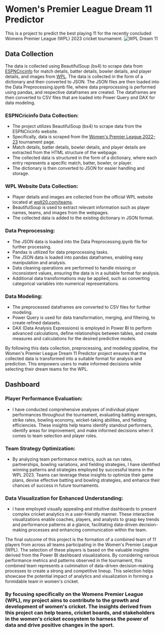 # Women's Premier League Dream 11 Predictor

This is a project to predict the best playing 11 for the recently concluded Womens Premier League (WPL) 2023 cricket tournament.
![WPL Dream 11](https://github.com/AdSattikar/WPL-Dream-Team-Prediction/assets/78402053/dd6b0fba-027d-4842-92d9-40638f1dd76e)

## Data Collection

The data is collected using BeautifulSoup (bs4) to scrape data from [ESPNCricinfo](https://www.espncricinfo.com/records/tournament/team-match-results/women-s-premier-league-2022-23-15174) for match details, batter details, bowler details, and player details, and images from [WPL](https://www.wplt20.com/teams). The data is collected in the form of a dictionary and then converted to JSON. The JSON files are then loaded into the Data Preprocessing.ipynb file, where data preprocessing is performed using pandas, and respective dataframes are created. The dataframes are then converted to CSV files that are loaded into Power Query and DAX for data modeling.

### ESPNCricinfo Data Collection:
- The project utilizes BeautifulSoup (bs4) to scrape data from the ESPNCricinfo website.
- Specifically, data is scraped from the [Women's Premier League 2022-23](https://www.espncricinfo.com/records/tournament/team-match-results/women-s-premier-league-2022-23-15174) tournament page.
- Match details, batter details, bowler details, and player details are extracted from the HTML structure of the webpage.
- The collected data is structured in the form of a dictionary, where each entry represents a specific match, batter, bowler, or player.
- The dictionary is then converted to JSON for easier handling and storage.

### WPL Website Data Collection:
- Player details and images are collected from the official WPL website located at [wplt20.com/teams](https://www.wplt20.com/teams).
- BeautifulSoup is used to extract relevant information such as player names, teams, and images from the webpages.
- The collected data is added to the existing dictionary in JSON format.

### Data Preprocessing:
- The JSON data is loaded into the Data Preprocessing.ipynb file for further processing.
- Pandas is utilized for data preprocessing tasks.
- The JSON data is loaded into pandas dataframes, enabling easy manipulation and analysis.
- Data cleaning operations are performed to handle missing or inconsistent values, ensuring the data is in a suitable format for analysis.
- Additional data transformations may be applied, such as converting categorical variables into numerical representations.

### Data Modeling:
- The preprocessed dataframes are converted to CSV files for further modeling.
- Power Query is used for data transformation, merging, and filtering, to create refined datasets.
- DAX (Data Analysis Expressions) is employed in Power BI to perform advanced calculations, define relationships between tables, and create measures and calculations for the desired predictive models.

By following this data collection, preprocessing, and modeling pipeline, the Women's Premier League Dream 11 Predictor project ensures that the collected data is transformed into a suitable format for analysis and prediction. This empowers users to make informed decisions while selecting their dream teams for the WPL.





## Dashboard

### Player Performance Evaluation: 
- I have conducted comprehensive analyses of individual player performances throughout the tournament, evaluating batting averages, strike rates, bowling economy, wicket-taking abilities, and fielding efficiencies. These insights help teams identify standout performers, identify areas for improvement, and make informed decisions when it comes to team selection and player roles.

### Team Strategy Optimization: 
- By analyzing team performance metrics, such as run rates, partnerships, bowling variations, and fielding strategies, I have identified winning patterns and strategies employed by successful teams in the WPL 2023. Teams can leverage these insights to optimize their game plans, devise effective batting and bowling strategies, and enhance their chances of success in future tournaments.

### Data Visualization for Enhanced Understanding: 
- I have employed visually appealing and intuitive dashboards to present complex cricket analytics in a user-friendly manner. These interactive visualizations enable coaches, players, and analysts to grasp key trends and performance patterns at a glance, facilitating data-driven decision-making processes and enhancing communication within the team.


The final outcome of this project is the formation of a combined team of 11 players from across all teams participating in the Women's Premier League (WPL). The selection of these players is based on the valuable insights derived from the Power BI dashboard visualizations. By considering various performance metrics and patterns observed in the tournament, this combined team represents a culmination of data-driven decision-making processes to create a strong and competitive lineup. This selection helps showcase the potential impact of analytics and visualization in forming a formidable team in women's cricket.

### By focusing specifically on the Womens Premier League (WPL), my project aims to contribute to the growth and development of women's cricket. The insights derived from this project can help teams, cricket boards, and stakeholders in the women's cricket ecosystem to harness the power of data and drive positive changes in the sport.

